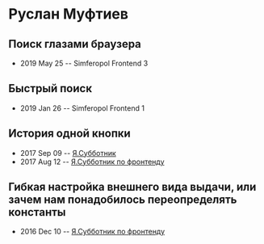 # Руслан Муфтиев

## Поиск глазами браузера
- 2019 May 25 -- Simferopol Frontend 3    
## Быстрый поиск
- 2019 Jan 26 -- Simferopol Frontend 1    
## История одной кнопки
- 2017 Sep 09 -- [Я.Субботник](https://events.yandex.ru/lib/talks/4918/)    
- 2017 Aug 12 -- [Я.Субботник по фронтенду](https://events.yandex.ru/lib/talks/4839/)    
## Гибкая настройка внешнего вида выдачи, или зачем нам понадобилось переопределять константы
- 2016 Dec 10 -- [Я.Субботник по фронтенду](https://events.yandex.ru/lib/talks/4265/)    

